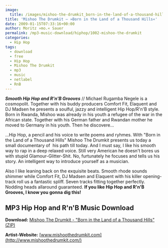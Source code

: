 ```yaml
---
image:
  title: /images/mishoo-the-drumkit_born-in-the-land-of-a-thousand-hills_front-cover.png
title: 'Mishoo The Drumkit – »Born in the Land of a Thousand Hills«'
date: 2009-01-15T07:33:16+00:00
author: Moritz »mo.« Sauer
permalink: /mp3-music-download/hiphop/1002-mishoo-the-drumkit
categories:
  - Hip Hop
tags:
  - download
  - free
  - Hip Hop
  - Mishoo The Drumkit
  - mp3
  - music
  - netlabel
  - RnB
---
```

***Smooth Hip Hop and R'n'B Grooves*** // Michael Rugamba Negele is a cosmopolit. Together with his buddy producers Comfort Fit, Elaquent and DJ Madsen he presents a soulful, jazzy and intelligent Hip Hop/R'n'B style. Born in Rwanda, Mishoo was already in his youth a refugee of the war in the African state. Together with his German father and Rwandan mother he moved to Germany in his youth. Then he discovere...

<!--more-->

...Hip Hop, a pencil and his voice to write poems and ryhmes. With "Born in the Land of a Thousand Hills" Mishoo The Drumkit presents us today a small documentary of  his path till today. And I must say, I like his smooth way to rap in a deep relaxed voice. Still very American he doesn't bores us with stupid Glamour-Glitter-Shit. No, furtunately he focuses and tells us his story. An intelligent way to introduce yourself as a musician.

Also I like leaning back on the exquisite beats. Smooth rhode sounds shimmer while Comfort Fit, DJ Madsen and Elaquent with his killer opening-track roll us a fantastic spliff. Seven tracks fitting together perfectly. Nodding heads allaround guaranteed. **If you like Hip Hop and R'n'B Grooves, I know you gonna dig this!** 

## MP3 Hip Hop and R'n'B Music Download

**Download:** <a href="http://www.mishoothedrumkit.com/mp3/Mishoo_The_Drumkit_Born_in_the_Land_of_a_Thousand_Hills.zip" target="_blank">Mishoo The Drumkit - "Born in the Land of a Thousand Hills" (ZIP)</a>
  
**Artist-Website:** [www.mishoothedrumkit.com](http://www.mishoothedrumkit.com/)